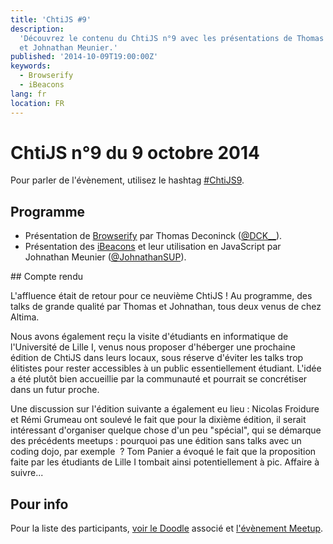 ```yaml
---
title: 'ChtiJS #9'
description:
  'Découvrez le contenu du ChtiJS n°9 avec les présentations de Thomas Deconinck
  et Johnathan Meunier.'
published: '2014-10-09T19:00:00Z'
keywords:
  - Browserify
  - iBeacons
lang: fr
location: FR
---
```


# ChtiJS n°9 du 9 octobre 2014

Pour parler de l'évènement, utilisez le hashtag
[#ChtiJS9](https://twitter.com/search?q=%23ChtiJS9&src=hash).

## Programme

- Présentation de [Browserify](http://browserify.org/) par Thomas Deconinck
  ([@DCK\_\_](https://twitter.com/DCK__)).
- Présentation des [iBeacons](https://fr.wikipedia.org/wiki/IBeacon) et leur
  utilisation en JavaScript par Johnathan Meunier
  ([@JohnathanSUP](https://twitter.com/JohnathanSUP)).

## Compte rendu

L'affluence était de retour pour ce neuvième ChtiJS ! Au programme, des talks de
grande qualité par Thomas et Johnathan, tous deux venus de chez Altima.

Nous avons également reçu la visite d'étudiants en informatique de l'Université
de Lille I, venus nous proposer d'héberger une prochaine édition de ChtiJS dans
leurs locaux, sous réserve d'éviter les talks trop élitistes pour rester
accessibles à un public essentiellement étudiant. L'idée a été plutôt bien
accueillie par la communauté et pourrait se concrétiser dans un futur proche.

Une discussion sur l'édition suivante a également eu lieu : Nicolas Froidure et
Rémi Grumeau ont soulevé le fait que pour la dixième édition, il serait
intéressant d'organiser quelque chose d'un peu "spécial", qui se démarque des
précédents meetups : pourquoi pas une édition sans talks avec un coding dojo,
par exemple  ? Tom Panier a évoqué le fait que la proposition faite par les
étudiants de Lille I tombait ainsi potentiellement à pic. Affaire à suivre...

## Pour info

Pour la liste des participants,
[voir le Doodle](http://doodle.com/r2afv2286viszchb) associé et
[l'évènement Meetup](http://www.meetup.com/FranceJS/events/208222662/).
